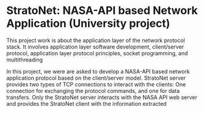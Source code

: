 # StratoNet: NASA-API based Network Application (University project)
This project work is about the application layer of the network protocol stack. It involves application layer software development, client/server protocol, application layer protocol principles, socket programming, and multithreading

In this project, we were are asked to develop a NASA-API based network application protocol based on the client/server model. 
StratoNet server provides two types of TCP connections to interact with the clients: One connection for exchanging the protocol commands, and one for data transfers. Only the StratoNet server interacts with the NASA API web server and provides the StratoNet client with the information extracted
